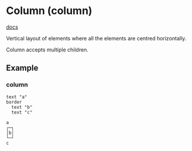 # Column (column)
[docs](https://togglebyte.github.io/anathema-guide/templates/elements/column.html)

Vertical layout of elements where all the elements are centred horizontally.

Column accepts multiple children.

## Example
### column
```
text "a"
border
  text "b"
  text "c"
```
```
a
┌─┐
│b│
└─┘
c
```
